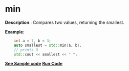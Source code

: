 # min

**Description** : Compares two values, returning the smallest.

**Example**:
```cpp
    int a = 7, b = 3;
    auto smallest = std::min(a, b);
    // prints 3
    std::cout << smallest << " "; 
```
**[See Sample code](snippets/vector/min.cpp)**
**[Run Code](https://rextester.com/RCHUQA23545)**